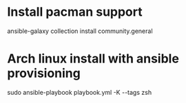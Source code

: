 # Install pacman support
ansible-galaxy collection install community.general

# Arch linux install with ansible provisioning

sudo ansible-playbook playbook.yml -K --tags zsh
